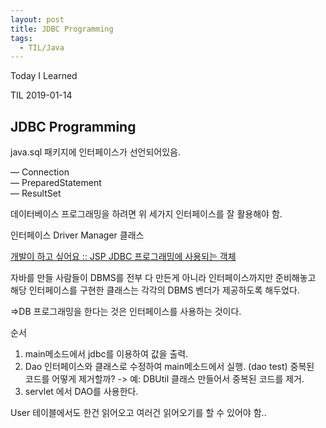 ```yaml
---
layout: post
title: JDBC Programming
tags:
  - TIL/Java
---
```


Today I Learned

TIL 2019-01-14

## JDBC Programming

java.sql 패키지에 인터페이스가 선언되어있음.

— Connection  
— PreparedStatement  
— ResultSet

데이터베이스 프로그래밍을 하려면 위 세가지 인터페이스를 잘 활용해야 함.

인터페이스
Driver Manager 클래스

[개발이 하고 싶어요 :: JSP JDBC 프로그래밍에 사용되는 객체](http://hyeonstorage.tistory.com/111)

자바를 만들 사람들이 DBMS를 전부 다 만든게 아니라 인터페이스까지만 준비해놓고  
해당 인터페이스를 구현한 클래스는 각각의 DBMS 벤더가 제공하도록 해두었다.

=>DB 프로그래밍을 한다는 것은 인터페이스를 사용하는 것이다.

순서

1. main메소드에서 jdbc를 이용하여 값을 출력.
2. Dao 인터페이스와 클래스로 수정하여 main메소드에서 실행. (dao test)
   중복된  
   코드를 어떻게 제거할까? -> 예: DBUtil 클래스 만들어서 중복된 코드를 제거.
3. servlet 에서 DAO를 사용한다.

User 테이블에서도 한건 읽어오고 여러건 읽어오기를 할 수 있어야 함..
